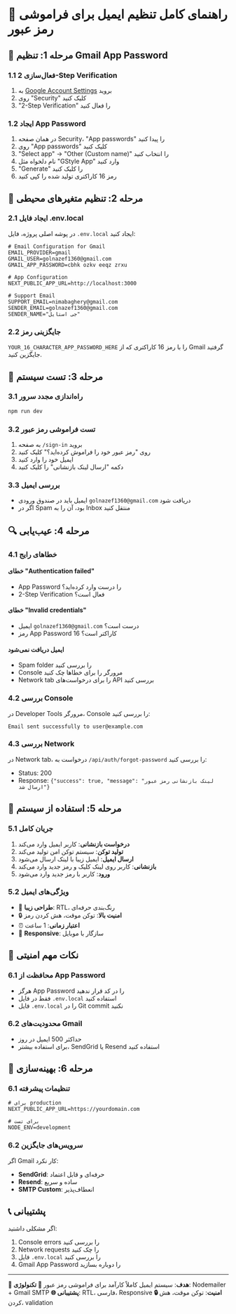 # 🚀 راهنمای کامل تنظیم ایمیل برای فراموشی رمز عبور

## 📧 مرحله 1: تنظیم Gmail App Password

### 1.1 فعال‌سازی 2-Step Verification

1. به [Google Account Settings](https://myaccount.google.com/) بروید
2. روی "Security" کلیک کنید
3. "2-Step Verification" را فعال کنید

### 1.2 ایجاد App Password

1. در همان صفحه Security، "App passwords" را پیدا کنید
2. روی "App passwords" کلیک کنید
3. "Select app" → "Other (Custom name)" را انتخاب کنید
4. نام دلخواه مثل "GStyle App" وارد کنید
5. "Generate" را کلیک کنید
6. رمز 16 کاراکتری تولید شده را کپی کنید

## 🔧 مرحله 2: تنظیم متغیرهای محیطی

### 2.1 ایجاد فایل .env.local

در پوشه اصلی پروژه، فایل `.env.local` ایجاد کنید:

```env
# Email Configuration for Gmail
EMAIL_PROVIDER=gmail
GMAIL_USER=golnazef1360@gmail.com
GMAIL_APP_PASSWORD=cbhk ozkv eeqz zrxu

# App Configuration
NEXT_PUBLIC_APP_URL=http://localhost:3000

# Support Email
SUPPORT_EMAIL=nimabaghery@gmail.com
SENDER_EMAIL=golnazef1360@gmail.com
SENDER_NAME="جی استایل"
```

### 2.2 جایگزینی رمز

`YOUR_16_CHARACTER_APP_PASSWORD_HERE` را با رمز 16 کاراکتری که از Gmail گرفتید جایگزین کنید.

## 🧪 مرحله 3: تست سیستم

### 3.1 راه‌اندازی مجدد سرور

```bash
npm run dev
```

### 3.2 تست فراموشی رمز عبور

1. به صفحه `/sign-in` بروید
2. روی "رمز عبور خود را فراموش کرده‌اید؟" کلیک کنید
3. ایمیل خود را وارد کنید
4. دکمه "ارسال لینک بازنشانی" را کلیک کنید

### 3.3 بررسی ایمیل

- ایمیل باید در صندوق ورودی `golnazef1360@gmail.com` دریافت شود
- اگر در Spam بود، آن را به Inbox منتقل کنید

## 🔍 مرحله 4: عیب‌یابی

### 4.1 خطاهای رایج

#### خطای "Authentication failed"

- App Password را درست وارد کرده‌اید؟
- 2-Step Verification فعال است؟

#### خطای "Invalid credentials"

- ایمیل `golnazef1360@gmail.com` درست است؟
- رمز App Password 16 کاراکتر است؟

#### ایمیل دریافت نمی‌شود

- Spam folder را بررسی کنید
- Console مرورگر را برای خطاها چک کنید
- Network tab را برای درخواست‌های API بررسی کنید

### 4.2 بررسی Console

در Developer Tools مرورگر، Console را بررسی کنید:

```
Email sent successfully to user@example.com
```

### 4.3 بررسی Network

در Network tab، درخواست به `/api/auth/forgot-password` را بررسی کنید:

- Status: 200
- Response: `{"success": true, "message": "لینک بازنشانی رمز عبور ارسال شد"}`

## 📱 مرحله 5: استفاده از سیستم

### 5.1 جریان کامل

1. **درخواست بازنشانی**: کاربر ایمیل وارد می‌کند
2. **تولید توکن**: سیستم توکن امن تولید می‌کند
3. **ارسال ایمیل**: ایمیل زیبا با لینک ارسال می‌شود
4. **بازنشانی**: کاربر روی لینک کلیک و رمز جدید وارد می‌کند
5. **ورود**: کاربر با رمز جدید وارد می‌شود

### 5.2 ویژگی‌های ایمیل

- 🎨 **طراحی زیبا**: RTL، رنگ‌بندی حرفه‌ای
- 🔒 **امنیت بالا**: توکن موقت، هش کردن رمز
- ⏰ **اعتبار زمانی**: 1 ساعت
- 📱 **Responsive**: سازگار با موبایل

## 🚨 نکات مهم امنیتی

### 6.1 محافظت از App Password

- هرگز App Password را در کد قرار ندهید
- فقط در فایل `.env.local` استفاده کنید
- فایل `.env.local` را در Git commit نکنید

### 6.2 محدودیت‌های Gmail

- حداکثر 500 ایمیل در روز
- برای استفاده بیشتر، SendGrid یا Resend استفاده کنید

## 🔄 مرحله 6: بهینه‌سازی

### 6.1 تنظیمات پیشرفته

```env
# برای production
NEXT_PUBLIC_APP_URL=https://yourdomain.com

# برای تست
NODE_ENV=development
```

### 6.2 سرویس‌های جایگزین

اگر Gmail کار نکرد:

- **SendGrid**: حرفه‌ای و قابل اعتماد
- **Resend**: ساده و سریع
- **SMTP Custom**: انعطاف‌پذیر

## 📞 پشتیبانی

اگر مشکلی داشتید:

1. Console errors را بررسی کنید
2. Network requests را چک کنید
3. فایل `.env.local` را بررسی کنید
4. Gmail App Password را دوباره بسازید

---

**🎯 هدف**: سیستم ایمیل کاملاً کارآمد برای فراموشی رمز عبور
**🔧 تکنولوژی**: Nodemailer + Gmail SMTP
**🌐 پشتیبانی**: RTL، فارسی، Responsive
**🔒 امنیت**: توکن موقت، هش کردن، validation
